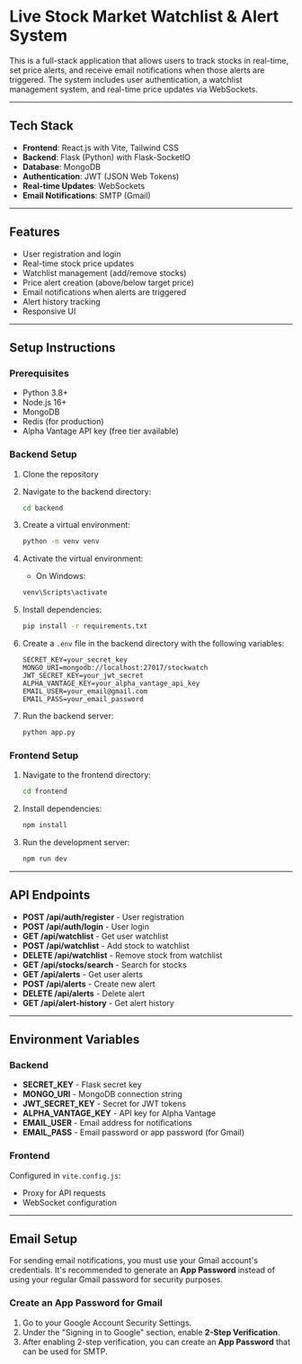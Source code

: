# Live Stock Market Watchlist & Alert System

This is a full-stack application that allows users to track stocks in real-time, set price alerts, and receive email notifications when those alerts are triggered. The system includes user authentication, a watchlist management system, and real-time price updates via WebSockets.

---

## Tech Stack

- **Frontend**: React.js with Vite, Tailwind CSS
- **Backend**: Flask (Python) with Flask-SocketIO
- **Database**: MongoDB
- **Authentication**: JWT (JSON Web Tokens)
- **Real-time Updates**: WebSockets
- **Email Notifications**: SMTP (Gmail)

---

## Features

- User registration and login
- Real-time stock price updates
- Watchlist management (add/remove stocks)
- Price alert creation (above/below target price)
- Email notifications when alerts are triggered
- Alert history tracking
- Responsive UI

---

## Setup Instructions

### Prerequisites

- Python 3.8+
- Node.js 16+
- MongoDB
- Redis (for production)
- Alpha Vantage API key (free tier available)

### Backend Setup

1. Clone the repository

2. Navigate to the backend directory:

    ```bash
    cd backend
    ```

3. Create a virtual environment:

    ```bash
    python -m venv venv
    ```

4. Activate the virtual environment:

    - On Windows:
    
    ```bash
    venv\Scripts\activate
    ```

5. Install dependencies:

    ```bash
    pip install -r requirements.txt
    ```

6. Create a `.env` file in the backend directory with the following variables:
   
    ```
    SECRET_KEY=your_secret_key
    MONGO_URI=mongodb://localhost:27017/stockwatch
    JWT_SECRET_KEY=your_jwt_secret
    ALPHA_VANTAGE_KEY=your_alpha_vantage_api_key
    EMAIL_USER=your_email@gmail.com
    EMAIL_PASS=your_email_password
    ```

7. Run the backend server:

    ```bash
    python app.py
    ```

### Frontend Setup

1. Navigate to the frontend directory:

    ```bash
    cd frontend
    ```

2. Install dependencies:

    ```bash
    npm install
    ```

3. Run the development server:

    ```bash
    npm run dev
    ```

---

## API Endpoints

- **POST /api/auth/register** - User registration
- **POST /api/auth/login** - User login
- **GET /api/watchlist** - Get user watchlist
- **POST /api/watchlist** - Add stock to watchlist
- **DELETE /api/watchlist** - Remove stock from watchlist
- **GET /api/stocks/search** - Search for stocks
- **GET /api/alerts** - Get user alerts
- **POST /api/alerts** - Create new alert
- **DELETE /api/alerts** - Delete alert
- **GET /api/alert-history** - Get alert history

---

## Environment Variables

### Backend

- **SECRET_KEY** - Flask secret key
- **MONGO_URI** - MongoDB connection string
- **JWT_SECRET_KEY** - Secret for JWT tokens
- **ALPHA_VANTAGE_KEY** - API key for Alpha Vantage
- **EMAIL_USER** - Email address for notifications
- **EMAIL_PASS** - Email password or app password (for Gmail)

### Frontend

Configured in `vite.config.js`:

- Proxy for API requests
- WebSocket configuration

---

## Email Setup

For sending email notifications, you must use your Gmail account's credentials. It's recommended to generate an **App Password** instead of using your regular Gmail password for security purposes.

### Create an App Password for Gmail

1. Go to your Google Account Security Settings.
2. Under the "Signing in to Google" section, enable **2-Step Verification**.
3. After enabling 2-step verification, you can create an **App Password** that can be used for SMTP.
